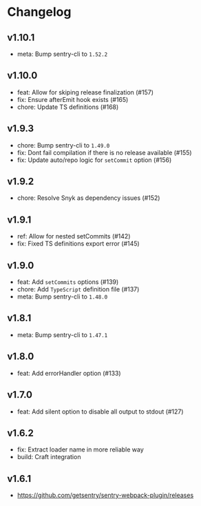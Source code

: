 # Changelog

## v1.10.1

- meta: Bump sentry-cli to `1.52.2`

## v1.10.0

- feat: Allow for skiping release finalization (#157)
- fix: Ensure afterEmit hook exists (#165)
- chore: Update TS definitions (#168)

## v1.9.3

- chore: Bump sentry-cli to `1.49.0`
- fix: Dont fail compilation if there is no release available (#155)
- fix: Update auto/repo logic for `setCommit` option (#156)

## v1.9.2

- chore: Resolve Snyk as dependency issues (#152)

## v1.9.1

- ref: Allow for nested setCommits (#142)
- fix: Fixed TS definitions export error (#145)

## v1.9.0

- feat: Add `setCommits` options (#139)
- chore: Add `TypeScript` definition file (#137)
- meta: Bump sentry-cli to `1.48.0`

## v1.8.1

- meta: Bump sentry-cli to `1.47.1`

## v1.8.0

- feat: Add errorHandler option (#133)

## v1.7.0

- feat: Add silent option to disable all output to stdout (#127)

## v1.6.2

- fix: Extract loader name in more reliable way
- build: Craft integration

## v1.6.1

- https://github.com/getsentry/sentry-webpack-plugin/releases
